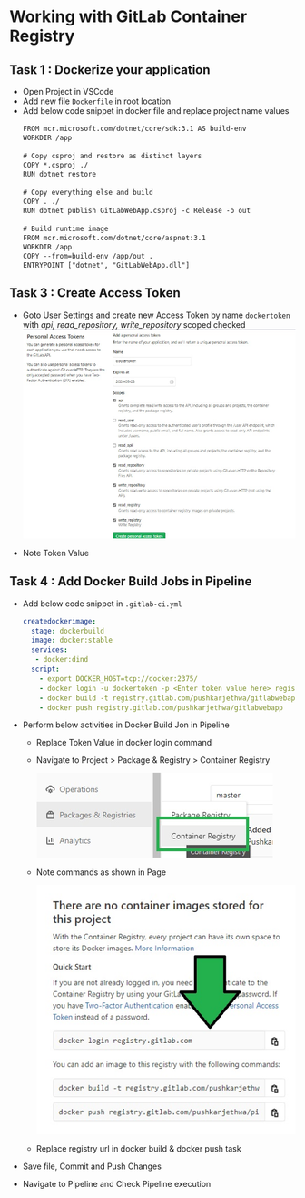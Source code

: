 # Working with GitLab Container Registry

## Task 1 : Dockerize your application

- Open Project in VSCode
- Add new file `Dockerfile` in root location
- Add below code snippet in docker file and replace project name values 
  ```docker
  FROM mcr.microsoft.com/dotnet/core/sdk:3.1 AS build-env
  WORKDIR /app

  # Copy csproj and restore as distinct layers
  COPY *.csproj ./
  RUN dotnet restore

  # Copy everything else and build
  COPY . ./
  RUN dotnet publish GitLabWebApp.csproj -c Release -o out

  # Build runtime image
  FROM mcr.microsoft.com/dotnet/core/aspnet:3.1
  WORKDIR /app
  COPY --from=build-env /app/out .
  ENTRYPOINT ["dotnet", "GitLabWebApp.dll"]
  ```

## Task 3 : Create Access Token

- Goto User Settings and create new Access Token by name `dockertoken` with _api, read_repository, write_repository_ scoped checked
    ![Sc](images/L8-1.jpg)

- Note Token Value

## Task 4 : Add Docker Build Jobs in Pipeline

- Add below code snippet in `.gitlab-ci.yml`
  ```yaml
  createdockerimage:
    stage: dockerbuild
    image: docker:stable
    services:
     - docker:dind
    script:
      - export DOCKER_HOST=tcp://docker:2375/
      - docker login -u dockertoken -p <Enter token value here> registry.gitlab.com
      - docker build -t registry.gitlab.com/pushkarjethwa/gitlabwebapp .
      - docker push registry.gitlab.com/pushkarjethwa/gitlabwebapp
  ```

- Perform below activities in Docker Build Jon in Pipeline
  - Replace Token Value in docker login command
  - Navigate to Project > Package & Registry > Container Registry
    
    ![Sc](images/L8-2.jpg)
  - Note commands as shown in Page
   
    ![sc](images/L8-3.jpg)
  
  - Replace registry url in docker build & docker push task

- Save file, Commit and Push Changes
- Navigate to Pipeline and Check Pipeline execution
